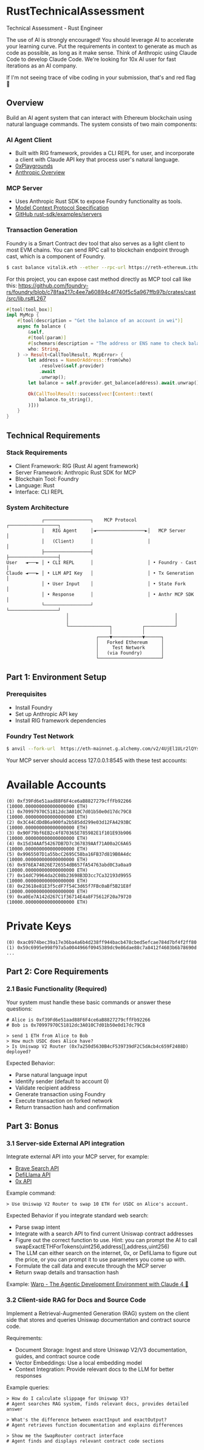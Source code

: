 # RustTechnicalAssessment
Technical Assessment - Rust Engineer

The use of AI is strongly encouraged! You should leverage AI to accelerate your learning curve. Put the requirements in context to generate as much as code as possible, as long as it make sense. Think of Anthropic using Claude Code to develop Claude Code. We're looking for 10x AI user for fast iterations as an AI company.

If I'm not seeing trace of vibe coding in your submission, that's and red flag 🚩

## Overview
Build an AI agent system that can interact with Ethereum blockchain using natural language commands. The system consists of two main components:

### AI Agent Client
- Built with RIG framework, provides a CLI REPL for user, and incorporate a client with Claude API key that process user's natural language.
- [0xPlaygrounds](https://github.com/0xPlaygrounds)
- [Anthropic Overview](https://www.anthropic.com/)

### MCP Server
- Uses Anthropic Rust SDK to expose Foundry functionality as tools.
- [Model Context Protocol Specification](https://github.com/modelcontextprotocol/spec)
- [GitHub rust-sdk/examples/servers](https://github.com/modelcontextprotocol/rust-sdk/tree/main/examples/servers)

### Transaction Generation
Foundry is a Smart Contract dev tool that also serves as a light client to most EVM chains. You can send RPC call to blockchain endpoint through cast, which is a component of Foundry.

```bash
$ cast balance vitalik.eth --ether --rpc-url https://reth-ethereum.ithaca.xyz/rpc
```

For this project, you can expose cast method directly as MCP tool call like this:
https://github.com/foundry-rs/foundry/blob/c78faa217c4ee7a60894c4f740f5c5a967ffb97b/crates/cast/src/lib.rs#L267

```rust
#[tool(tool_box)]
impl MyMcp {
    #[tool(description = "Get the balance of an account in wei")]
    async fn balance (
        &self,
        #[tool(param)]
        #[schemars(description = "The address or ENS name to check balance for")]
        who: String,
    ) -> Result<CallToolResult, McpError> {
        let address = NameOrAddress::from(who)
            .resolve(&self.provider)
            .await
            .unwrap();
        let balance = self.provider.get_balance(address).await.unwrap();

        Ok(CallToolResult::success(vec![Content::text(
            balance.to_string(),
        )]))
    }
}
```

## Technical Requirements

### Stack Requirements
- Client Framework: RIG (Rust AI agent framework) 
- Server Framework: Anthropic Rust SDK for MCP
- Blockchain Tool: Foundry 
- Language: Rust
- Interface: CLI REPL

### System Architecture
```
             ┌─────────────────┐    MCP Protocol    ┌──────────────────┐
             │   RIG Agent     │◄──────────────────►│   MCP Server     │
             │   (Client)      │                    │                  │
             ├─────────────────┤                    ├──────────────────┤
User   ◄───► │ • CLI REPL      │                    │ • Foundry - Cast │
Claude ◄───► │ • LLM API Key   │                    │ • Tx Generation  │
             │ • User Input    │                    │ • State Fork     │
             │ • Response      │                    │ • Anthr MCP SDK  │
             └─────────────────┘                    └──────────────────┘
                      │                                       │
                      │                                       │
                      └───────────────┐           ┌───────────┘
                                      │           │
                                 ┌────▼───────────▼──────┐
                                 │   Forked Ethereum     │
                                 │     Test Network      │
                                 │   (via Foundry)       │
                                 └───────────────────────┘
```

## Part 1: Environment Setup

### Prerequisites
- Install Foundry
- Set up Anthropic API key
- Install RIG framework dependencies

### Foundry Test Network
```bash
$ anvil --fork-url  https://eth-mainnet.g.alchemy.com/v2/4UjEl1ULr2lQYsGR5n7gGKd3pzgAzxKs
```

Your MCP server should access 127.0.0.1:8545 with these test accounts:

Available Accounts
==================
```
(0) 0xf39Fd6e51aad88F6F4ce6aB8827279cffFb92266 (10000.000000000000000000 ETH)
(1) 0x70997970C51812dc3A010C7d01b50e0d17dc79C8 (10000.000000000000000000 ETH)
(2) 0x3C44CdDdB6a900fa2b585dd299e03d12FA4293BC (10000.000000000000000000 ETH)
(3) 0x90F79bf6EB2c4f870365E785982E1f101E93b906 (10000.000000000000000000 ETH)
(4) 0x15d34AAf54267DB7D7c367839AAf71A00a2C6A65 (10000.000000000000000000 ETH)
(5) 0x9965507D1a55bcC2695C58ba16FB37d819B0A4dc (10000.000000000000000000 ETH)
(6) 0x976EA74026E726554dB657fA54763abd0C3a0aa9 (10000.000000000000000000 ETH)
(7) 0x14dC79964da2C08b23698B3D3cc7Ca32193d9955 (10000.000000000000000000 ETH)
(8) 0x23618e81E3f5cdF7f54C3d65f7FBc0aBf5B21E8f (10000.000000000000000000 ETH)
(9) 0xa0Ee7A142d267C1f36714E4a8F75612F20a79720 (10000.000000000000000000 ETH)
```

Private Keys
==================
```
(0) 0xac0974bec39a17e36ba4a6b4d238ff944bacb478cbed5efcae784d7bf4f2ff80
(1) 0x59c6995e998f97a5a0044966f0945389dc9e86dae88c7a8412f4603b6b78690d
...
```

## Part 2: Core Requirements

### 2.1 Basic Functionality (Required)
Your system must handle these basic commands or answer these questions:
```
# Alice is 0xf39Fd6e51aad88F6F4ce6aB8827279cffFb92266
# Bob is 0x70997970C51812dc3A010C7d01b50e0d17dc79C8

> send 1 ETH from Alice to Bob
> How much USDC does Alice have?
> Is Uniswap V2 Router (0x7a250d5630B4cF539739dF2C5dAcb4c659F2488D) deployed?
```

Expected Behavior:
- Parse natural language input
- Identify sender (default to account 0)
- Validate recipient address
- Generate transaction using Foundry
- Execute transaction on forked network
- Return transaction hash and confirmation

## Part 3: Bonus

### 3.1 Server-side External API integration 
Integrate external API into your MCP server, for example:
- [Brave Search API](https://brave.com/search/api/)
- [DefiLlama API](https://defillama.com/docs/api)
- [0x API](https://0x.org/docs/0x-swap-api/introduction)

Example command:
```
> Use Uniswap V2 Router to swap 10 ETH for USDC on Alice's account. 
```

Expected Behavior if you integrate standard web search:
- Parse swap intent
- Integrate with a search API to find current Uniswap contract addresses
- Figure out the correct function to use. Hint: you can prompt the AI to call swapExactETHForTokens(uint256,address[],address,uint256)
- The LLM can either search on the internet, 0x, or DefiLlama to figure out the price, or you can prompt it to use parameters you come up with.
- Formulate the call data and execute through the MCP server
- Return swap details and transaction hash

Example: [Warp - The Agentic Development Environment with Claude 4 🤔](https://warp.work)

### 3.2 Client-side RAG for Docs and Source Code
Implement a Retrieval-Augmented Generation (RAG) system on the client side that stores and queries Uniswap documentation and contract source code.

Requirements:
- Document Storage: Ingest and store Uniswap V2/V3 documentation, guides, and contract source code
- Vector Embeddings: Use a local embedding model 
- Context Integration: Provide relevant docs to the LLM for better responses

Example queries:
```
> How do I calculate slippage for Uniswap V3?
# Agent searches RAG system, finds relevant docs, provides detailed answer

> What's the difference between exactInput and exactOutput?
# Agent retrieves function documentation and explains differences

> Show me the SwapRouter contract interface
# Agent finds and displays relevant contract code sections
```